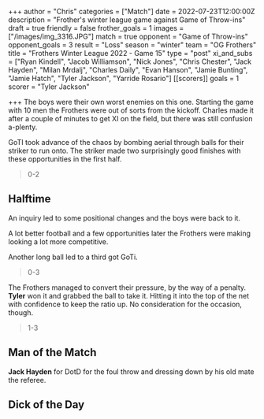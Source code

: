 +++
author = "Chris"
categories = ["Match"]
date = 2022-07-23T12:00:00Z
description = "Frother's winter league game against Game of Throw-ins"
draft = true
friendly = false
frother_goals = 1
images = ["/images/img_3316.JPG"]
match = true
opponent = "Game of Throw-ins"
opponent_goals = 3
result = "Loss"
season = "winter"
team = "OG Frothers"
title = "Frothers Winter League 2022 - Game 15"
type = "post"
xi_and_subs = ["Ryan Kindell", "Jacob Williamson", "Nick Jones", "Chris Chester", "Jack Hayden", "Milan Mrdalj", "Charles Daily", "Evan Hanson", "Jamie Bunting", "Jamie Hatch", "Tyler Jackson", "Yarride Rosario"]
[[scorers]]
goals = 1
scorer = "Tyler Jackson"

+++
The boys were their own worst enemies on this one. Starting the game with 10 men the Frothers were out of sorts from the kickoff. Charles made it after a couple of minutes to get XI on the field, but there was still confusion a-plenty.

GoTI took advance of the chaos by bombing aerial through balls for their striker to run onto. The striker made two surprisingly good finishes with these opportunities in the first half.

> 0-2

## Halftime

An inquiry led to some positional changes and the boys were back to it.

A lot better football and a few opportunities later the Frothers were making looking a lot more competitive.

Another long ball led to a third got GoTi.

> 0-3

The Frothers managed to convert their pressure, by the way of a penalty. **Tyler** won it and grabbed the ball to take it. Hitting it into the top of the net with confidence to keep the ratio up. No consideration for the occasion, though.

> 1-3

## Man of the Match

**Jack Hayden** for DotD for the foul throw and dressing down by his old mate the referee.

## Dick of the Day